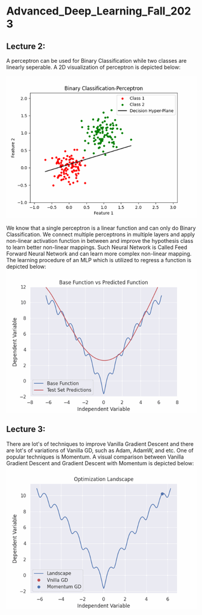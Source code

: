 # Advanced_Deep_Learning_Fall_2023
## Lecture 2:
A perceptron can be used for Binary Classification while two classes are linearly seperable. A 2D visualization of perceptron is depicted below:

![Alt Text](https://github.com/Ardawanism/Advanced_Deep_Learning_Fall_2023/blob/master/Asset/pix/perceptron.gif)

We know that a single perceptron is a linear function and can only do Binary Classification. We connect multiple perceptrons in multiple layers and apply non-linear activation function in between and improve the hypothesis class to learn better non-linear mappings. Such Neural Network is Called Feed Forward Neural Network and can learn more complex non-linear mapping. The learning procedure of an MLP which is utilized to regress a function is depicted below:
![Alt Text](https://github.com/Ardawanism/Advanced_Deep_Learning_Fall_2023/blob/master/Asset/pix/regression.gif)

## Lecture 3:
There are lot's of techniques to improve Vanilla Gradient Descent and there are lot's of variations of Vanilla GD, such as Adam, AdamW, and etc. One of popular techniques is Momentum. A visual comparison between Vanilla Gradient Descent and Gradient Descent with Momentum is depicted below:
![Alt Text](https://github.com/Ardawanism/Advanced_Deep_Learning_Fall_2023/blob/master/Asset/pix/optimization.gif)
